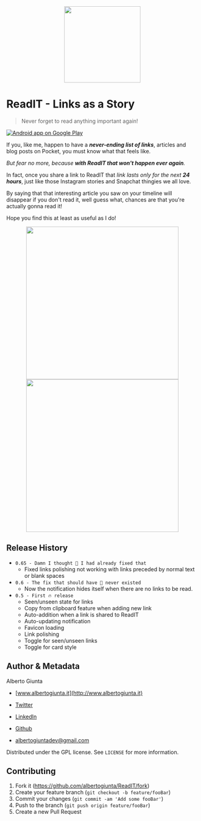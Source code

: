 <div align="center">
<img src="https://i.imgur.com/IBfNYfc.png" width="200">
</div>

# ReadIT - Links as a Story
> Never forget to read anything important again!

<a href="https://goo.gl/rx2xhF">
  <img alt="Android app on Google Play" src="https://developer.android.com/images/brand/en_app_rgb_wo_45.png" />
</a>

If you, like me, happen to have a ___never-ending list of links___, articles and blog posts on Pocket, you must know what that feels like.

*But fear no more, because ___with ReadIT that won't happen ever again___.*

In fact, once you share a link to ReadIT that *link lasts only for the next ___24 hours___*, just like those Instagram stories and Snapchat thingies we all love.

By saying that that interesting article you saw on your timeline will disappear if you don't read it, well guess what, chances are that you're actually gonna read it!

Hope you find this at least as useful as I do!

<div float="left" align="center">
<img src="https://i.imgur.com/lNDVuxn.png" width="400">
<img src="https://i.imgur.com/WQrnc8V.png" width="400">
</div>

## Release History

* `0.65 - Damn I thought 🤔 I had already fixed that`
    * Fixed links polishing not working with links preceded by normal text or blank spaces
* `0.6 - The fix that should have 🙅 never existed`
    * Now the notification hides itself when there are no links to be read.
* `0.5 - First 🔥 release`
    * Seen/unseen state for links
    * Copy from clipboard feature when adding new link
    * Auto-addition when a link is shared to ReadIT
    * Auto-updating notification
    * Favicon loading
    * Link polishing
    * Toggle for seen/unseen links
    * Toggle for card style

## Author & Metadata

Alberto Giunta

- [www.albertogiunta.it](http://www.albertogiunta.it)
- [Twitter](https://www.twitter.com/albigiu)
- [LinkedIn](https://www.linkedin.com/in/albertogiunta)
- [Github](https://github.com/albertogiunta/)

- [albertogiuntadev@gmail.com](mailto:albertogiuntadev@gmail.com)

Distributed under the GPL license. See ``LICENSE`` for more information.

## Contributing

1. Fork it (<https://github.com/albertogiunta/ReadIT/fork>)
2. Create your feature branch (`git checkout -b feature/fooBar`)
3. Commit your changes (`git commit -am 'Add some fooBar'`)
4. Push to the branch (`git push origin feature/fooBar`)
5. Create a new Pull Request
